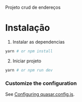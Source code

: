 Projeto crud de endereços

# Instalação

1. Instalar as dependencias
```bash
yarn # or npm install
```
2. Iniciar projeto
```bash
yarn # or npm run dev
```

### Customize the configuration
See [Configuring quasar.config.js](https://v2.quasar.dev/quasar-cli-vite/quasar-config-js).

